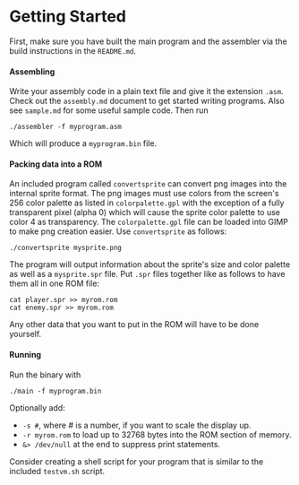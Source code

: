 # Getting Started
First, make sure you have built the main program and the assembler via the build instructions in the `README.md`.

#### Assembling
Write your assembly code in a plain text file and give it the extension `.asm`. Check out the `assembly.md` document to get started writing programs. Also see `sample.md` for some useful sample code. Then run

    ./assembler -f myprogram.asm

Which will produce a `myprogram.bin` file.

#### Packing data into a ROM
An included program called `convertsprite` can convert png images into the internal sprite format. The png images must use colors from the screen's 256 color palette as listed in `colorpalette.gpl` with the exception of a fully transparent pixel (alpha 0) which will cause the sprite color palette to use color 4 as transparency. The `colorpalette.gpl` file can be loaded into GIMP to make png creation easier.
Use `convertsprite` as follows:

    ./convertsprite mysprite.png

The program will output information about the sprite's size and color palette as well as a `mysprite.spr` file.
Put `.spr` files together like as follows to have them all in one ROM file:

    cat player.spr >> myrom.rom
    cat enemy.spr >> myrom.rom

Any other data that you want to put in the ROM will have to be done yourself.
#### Running
Run the binary with

    ./main -f myprogram.bin

Optionally add:
- `-s #`, where # is a number, if you want to scale the display up.
- `-r myrom.rom` to load up to 32768 bytes into the ROM section of memory.
- `&> /dev/null` at the end to suppress print statements.

Consider creating a shell script for your program that is similar to the included `testvm.sh` script.
